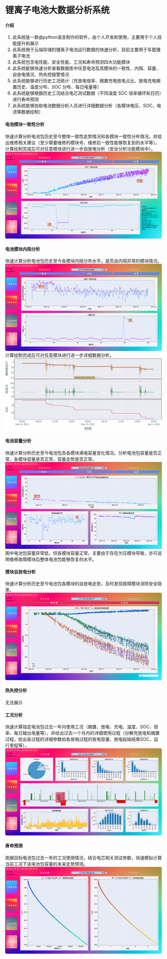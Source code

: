 # 锂离子电池大数据分析系统

#### 介绍
1.  此系统是一款由python语言制作的软件，由个人开发和使用，主要用于个人技能提升和展示
2.  此系统用于云端存储的锂离子电池运行数据的快速分析，目前主要用于车载锂离子电池
3.  此系统包含电性能、安全性能、工况和寿命预测四大功能模块
4.  此系统能够快速分析查看数据库中任意电池及其模块的一致性、内阻、容量、自放电情况、热失控报警情况
5.  此系统能够进行历史工况统计（充放电倍率、搁置充电放电占比、放电充电搁置历史、温度分布、SOC
分布、每日电量等）
6.  此系统能够根据历史工况结合电芯测试数据（不同温度 SOC 倍率循环和日历）进行寿命预测
7.  此系统能够协助电池数据分析人员进行详细数据分析（各模块电压、SOC、电流等数据绘制）

#### 电池模块一致性分析
快速计算分析电池包历史至今整体一致性走势情况和各模块一致性分布情况。并给出维修相关建议（至少需要维修的模块号、维修后一致性能够恢复到的水平等）。
计算绘制完成后可对任意模块进行进一步自放电分析（安全分析功能模块中）。
![输入图片说明](%E4%B8%80%E8%87%B4%E6%80%A7%E5%88%86%E6%9E%90.png)

#### 电池模块内阻分析
快速计算分析电池包历史至今各模块内阻分布水平，是否由内阻异常的模块情况。
![输入图片说明](%E5%86%85%E9%98%BB%E5%88%86%E6%9E%90.png)
计算绘制完成后可对任意模块进行进一步详细数据分析。
![输入图片说明](%E8%AF%A6%E7%BB%86%E6%95%B0%E6%8D%AE%E5%88%86%E6%9E%90.png)

#### 电池容量分析
快速计算分析历史至今电池包及各模块满电容量变化情况。分析电池包容量是否正常，各模块容量是否正常，容量走势是否正常。
![输入图片说明](%E5%AE%B9%E9%87%8F%E5%88%86%E6%9E%90.png)
图中电池包容量异常低，但各模块容量正常，主要由于存在欠压模块导致，亦可说明维修故障模块后整体电池包能够恢复的水平。

#### 模块自放电分析
快速计算分析历史至今电池包各模块的自放电走势，及时发现故障模块消除安全隐患。
![输入图片说明](%E8%87%AA%E6%94%BE%E7%94%B5%E5%88%86%E6%9E%90.png)

#### 热失控分析
无法展示

#### 工况分析
快速计算指定电池包过去一年内使用工况（搁置、放电、充电、温度、SOC、倍率、每日输出电量等），并给出过去一个月内的详细使用过程（分解充放电和搁置过程，给出各过程的详细参数如各放电过程的放电容量、放电起始结束SOC、运行里程等）。
![输入图片说明](%E5%B7%A5%E5%86%B5%E5%88%86%E6%9E%90.png)

#### 寿命预测
依据目标电池包过去一年的工况使用情况，结合电芯相关测试参数，快速模拟计算当前工况下该电池包容量的未来走势预测。
![输入图片说明](%E5%AF%BF%E5%91%BD%E9%A2%84%E6%B5%8B.png)